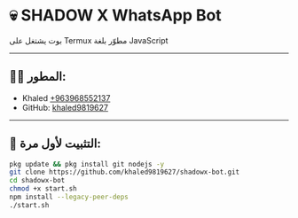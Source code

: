 # 💀 SHADOW X WhatsApp Bot

بوت يشتغل على Termux مطوّر بلغة JavaScript

---

## 👨‍💻 المطور:
- Khaled [+963968552137](https://wa.me/963968552137)
- GitHub: [khaled9819627](https://github.com/khaled9819627)

---

## 🧱 التثبيت لأول مرة:

```bash
pkg update && pkg install git nodejs -y
git clone https://github.com/khaled9819627/shadowx-bot.git
cd shadowx-bot
chmod +x start.sh
npm install --legacy-peer-deps
./start.sh
